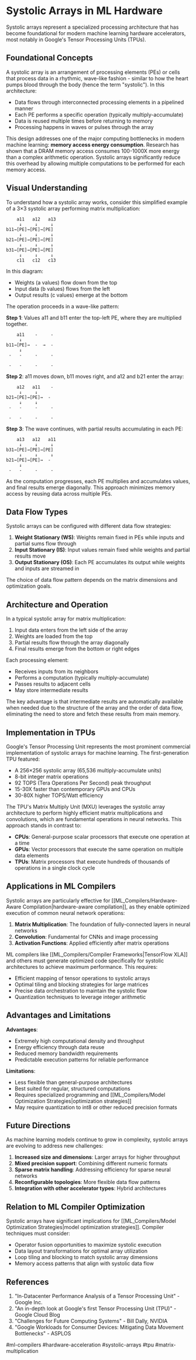 # Systolic Arrays in ML Hardware

Systolic arrays represent a specialized processing architecture that has become foundational for modern machine learning hardware accelerators, most notably in Google's Tensor Processing Units (TPUs).

## Foundational Concepts

A systolic array is an arrangement of processing elements (PEs) or cells that process data in a rhythmic, wave-like fashion - similar to how the heart pumps blood through the body (hence the term "systolic"). In this architecture:

- Data flows through interconnected processing elements in a pipelined manner
- Each PE performs a specific operation (typically multiply-accumulate)
- Data is reused multiple times before returning to memory
- Processing happens in waves or pulses through the array

This design addresses one of the major computing bottlenecks in modern machine learning: **memory access energy consumption**. Research has shown that a DRAM memory access consumes 100-1000X more energy than a complex arithmetic operation. Systolic arrays significantly reduce this overhead by allowing multiple computations to be performed for each memory access.

## Visual Understanding

To understand how a systolic array works, consider this simplified example of a 3×3 systolic array performing matrix multiplication:

```
    a11   a12   a13
     ↓     ↓     ↓
b11→[PE]→[PE]→[PE]
     ↓     ↓     ↓
b21→[PE]→[PE]→[PE]
     ↓     ↓     ↓
b31→[PE]→[PE]→[PE]
     ↓     ↓     ↓
    c11   c12   c13
```

In this diagram:
- Weights (a values) flow down from the top
- Input data (b values) flows from the left
- Output results (c values) emerge at the bottom

The operation proceeds in a wave-like pattern:

**Step 1**: Values a11 and b11 enter the top-left PE, where they are multiplied together.
```
    a11    -     -
     ↓     
b11→[PE]→  -  →  -
     ↓     
 -   -     -     -
     
 -   -     -     -
```

**Step 2**: a11 moves down, b11 moves right, and a12 and b21 enter the array:
```
    a12   a11    -
     ↓     ↓     
b21→[PE]→[PE]→  -  
     ↓     ↓     
 -   -     -     -
     
 -   -     -     -
```

**Step 3**: The wave continues, with partial results accumulating in each PE:
```
    a13   a12   a11
     ↓     ↓     ↓
b31→[PE]→[PE]→[PE]
     ↓     ↓     ↓
b21→[PE]→[PE]→  -  
     ↓
 -   -     -     -
```

As the computation progresses, each PE multiplies and accumulates values, and final results emerge diagonally. This approach minimizes memory access by reusing data across multiple PEs.

## Data Flow Types

Systolic arrays can be configured with different data flow strategies:

1. **Weight Stationary (WS)**: Weights remain fixed in PEs while inputs and partial sums flow through
2. **Input Stationary (IS)**: Input values remain fixed while weights and partial results move
3. **Output Stationary (OS)**: Each PE accumulates its output while weights and inputs are streamed in

The choice of data flow pattern depends on the matrix dimensions and optimization goals.

## Architecture and Operation

In a typical systolic array for matrix multiplication:

1. Input data enters from the left side of the array
2. Weights are loaded from the top
3. Partial results flow through the array diagonally
4. Final results emerge from the bottom or right edges

Each processing element:
- Receives inputs from its neighbors
- Performs a computation (typically multiply-accumulate)
- Passes results to adjacent cells
- May store intermediate results

The key advantage is that intermediate results are automatically available when needed due to the structure of the array and the order of data flow, eliminating the need to store and fetch these results from main memory.

## Implementation in TPUs

Google's Tensor Processing Unit represents the most prominent commercial implementation of systolic arrays for machine learning. The first-generation TPU featured:

- A 256×256 systolic array (65,536 multiply-accumulate units)
- 8-bit integer matrix operations
- 92 TOPS (Tera Operations Per Second) peak throughput
- 15-30X faster than contemporary GPUs and CPUs
- 30-80X higher TOPS/Watt efficiency

The TPU's Matrix Multiply Unit (MXU) leverages the systolic array architecture to perform highly efficient matrix multiplications and convolutions, which are fundamental operations in neural networks. This approach stands in contrast to:

- **CPUs**: General-purpose scalar processors that execute one operation at a time
- **GPUs**: Vector processors that execute the same operation on multiple data elements
- **TPUs**: Matrix processors that execute hundreds of thousands of operations in a single clock cycle

## Applications in ML Compilers

Systolic arrays are particularly effective for [[ML_Compilers/Hardware-Aware Compilation|hardware-aware compilation]], as they enable optimized execution of common neural network operations:

1. **Matrix Multiplication**: The foundation of fully-connected layers in neural networks
2. **Convolution**: Fundamental for CNNs and image processing
3. **Activation Functions**: Applied efficiently after matrix operations

ML compilers like [[ML_Compilers/Compiler Frameworks|TensorFlow XLA]] and others must generate optimized code specifically for systolic architectures to achieve maximum performance. This requires:

- Efficient mapping of tensor operations to systolic arrays
- Optimal tiling and blocking strategies for large matrices
- Precise data orchestration to maintain the systolic flow
- Quantization techniques to leverage integer arithmetic

## Advantages and Limitations

**Advantages**:
- Extremely high computational density and throughput
- Energy efficiency through data reuse
- Reduced memory bandwidth requirements
- Predictable execution patterns for reliable performance

**Limitations**:
- Less flexible than general-purpose architectures
- Best suited for regular, structured computations
- Requires specialized programming and [[ML_Compilers/Model Optimization Strategies|optimization strategies]]
- May require quantization to int8 or other reduced precision formats

## Future Directions

As machine learning models continue to grow in complexity, systolic arrays are evolving to address new challenges:

1. **Increased size and dimensions**: Larger arrays for higher throughput
2. **Mixed precision support**: Combining different numeric formats
3. **Sparse matrix handling**: Addressing efficiency for sparse neural networks
4. **Reconfigurable topologies**: More flexible data flow patterns
5. **Integration with other accelerator types**: Hybrid architectures

## Relation to ML Compiler Optimization

Systolic arrays have significant implications for [[ML_Compilers/Model Optimization Strategies|model optimization strategies]]. Compiler techniques must consider:

- Operator fusion opportunities to maximize systolic execution
- Data layout transformations for optimal array utilization
- Loop tiling and blocking to match systolic array dimensions
- Memory access patterns that align with systolic data flow

## References

1. "In-Datacenter Performance Analysis of a Tensor Processing Unit" - Google Inc.
2. "An in-depth look at Google's first Tensor Processing Unit (TPU)" - Google Cloud Blog
3. "Challenges for Future Computing Systems" - Bill Dally, NVIDIA
4. "Google Workloads for Consumer Devices: Mitigating Data Movement Bottlenecks" - ASPLOS

#ml-compilers #hardware-acceleration #systolic-arrays #tpu #matrix-multiplication 